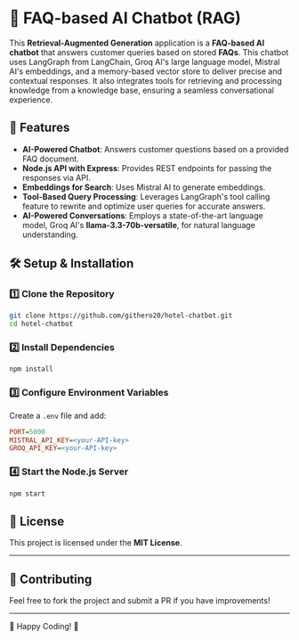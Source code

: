 # 🏨 FAQ-based AI Chatbot (RAG)

This **Retrieval-Augmented Generation** application is a **FAQ-based AI chatbot** that answers customer queries based on stored **FAQs**.
This chatbot uses LangGraph from LangChain, Groq AI's large language model, Mistral AI's embeddings, and a memory-based vector store to deliver precise and contextual responses.
It also integrates tools for retrieving and processing knowledge from a knowledge base, ensuring a seamless conversational experience.

## 🚀 Features

- **AI-Powered Chatbot**: Answers customer questions based on a provided FAQ document.
- **Node.js API with Express**: Provides REST endpoints for passing the responses via API.
- **Embeddings for Search**: Uses Mistral AI to generate embeddings.
- **Tool-Based Query Processing**: Leverages LangGraph's tool calling feature to rewrite and optimize user queries for accurate answers.
- **AI-Powered Conversations**: Employs a state-of-the-art language model, Groq AI's **llama-3.3-70b-versatile**, for natural language understanding.

## 🛠 Setup & Installation

### **1️⃣ Clone the Repository**

```sh
git clone https://github.com/githero20/hotel-chatbot.git
cd hotel-chatbot
```

### **2️⃣ Install Dependencies**

```sh
npm install
```

### **3️⃣ Configure Environment Variables**

Create a `.env` file and add:

```ini
PORT=5000
MISTRAL_API_KEY=<your-API-key>
GROQ_API_KEY=<your-API-key>
```

### **4️⃣ Start the Node.js Server**

```sh
npm start
```

## 📜 License

This project is licensed under the **MIT License**.

---

## 🙌 Contributing

Feel free to fork the project and submit a PR if you have improvements!

---

🚀 Happy Coding! 🎉
